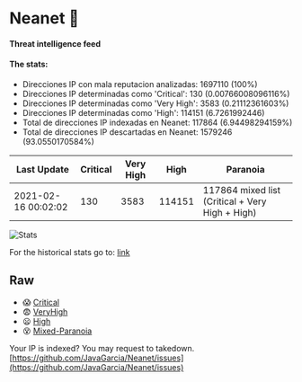 # Neanet :hocho:
#### Threat intelligence feed
#### The stats:

- Direcciones IP con mala reputacion analizadas: 1697110 (100%)
- Direcciones IP determinadas como 'Critical':  130 (0.00766008096116%)
- Direcciones IP determinadas como 'Very High':  3583 (0.21112361603%)
- Direcciones IP determinadas como 'High':  114151 (6.7261992446)
- Total de direcciones IP indexadas en Neanet:  117864 (6.94498294159%)
- Total de direcciones IP descartadas en Neanet:  1579246 (93.0550170584%)

| Last Update | Critical | Very High | High | Paranoia |
| --- | --- | --- | --- | --- |
| 2021-02-16 00:02:02 | 130 | 3583 | 114151 | 117864 mixed list (Critical + Very High + High)|

![Stats](https://docs.google.com/spreadsheets/d/e/2PACX-1vSnaNMIXVabIpDJjufMlzH7poXnshF3mgd8Is1g9ytUEzVsP5my4Trn8f-xkoLLQ38xpL3HtmUexLo6/pubchart?oid=501124687&format=image)

For the historical stats go to: [link](/stats.csv)
## Raw
- :scream: [Critical](https://raw.githubusercontent.com/JavaGarcia/Neanet/master/blacklists/neanet_critical.txt)
- :fearful: [VeryHigh](https://raw.githubusercontent.com/JavaGarcia/Neanet/master/blacklists/neanet_veryHigh.txtt)
- :frowning: [High](https://raw.githubusercontent.com/JavaGarcia/Neanet/master/blacklists/neanet_high.txt)
- :dizzy_face: [Mixed-Paranoia](https://raw.githubusercontent.com/JavaGarcia/Neanet/master/blacklists/neanet_all.txt)


Your IP is indexed? You may request to takedown. [https://github.com/JavaGarcia/Neanet/issues](https://github.com/JavaGarcia/Neanet/issues)

































































































































































































































































































































































































































































































































































































































































































































































































































































































































































































































































































































































































































































































































































































































































































































































































































































































































































































































































































































































































































































































































































































































































































































































































































































































































































































































































































































































































































































































































































































































































































































































































































































































































































































































































































































































































































































































































































































































































































































































































































































































































































































































































































































































































